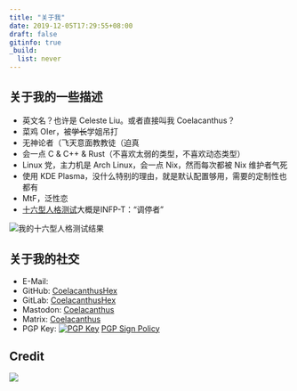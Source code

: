 ```yaml
---
title: "关于我"
date: 2019-12-05T17:29:55+08:00
draft: false
gitinfo: true
_build:
  list: never
---
```


## 关于我的一些描述

*   英文名？也许是 Celeste Liu。或者直接叫我 Coelacanthus？ 
*   菜鸡 OIer，被~~学长~~学姐吊打
*   无神论者（飞天意面教教徒（迫真
*   会一点 C & C++ & Rust（不喜欢太弱的类型，不喜欢动态类型）
*   Linux 党，主力机是 Arch Linux，会一点 Nix，然而每次都被 Nix 维护者气死
*   使用 KDE Plasma，没什么特别的理由，就是默认配置够用，需要的定制性也都有
*   MtF，泛性恋
*   [十六型人格测试](https://www.16personalities.com/ch/)大概是INFP-T：“调停者”

![我的十六型人格测试结果](/images/16-test.webp)

## 关于我的社交

*   E-Mail: <object class="svg-email-protection" data="svg-email-protection.svg" type="image/svg+xml"></object>
*   GitHub: [CoelacanthusHex](https://github.com/CoelacanthusHex)
*   GitLab: [CoelacanthusHex](https://gitlab.com/CoelacanthusHex)
*   Mastodon: [Coelacanthus](https://mastodon.yuuta.moe/@Coelacanthus)
*   Matrix: [Coelacanthus](https://matrix.to/#/@coelacanthus:envs.net)
*   PGP Key: [![PGP Key](https://img.shields.io/static/v1?label=PGP&message=0x15F4180E73787863&color=blue&style=flat-square)](https://keyserver.ubuntu.com/pks/lookup?search=892EBC7DC392DFF9C9C03F1D15F4180E73787863&fingerprint=on&op=index) [PGP Sign Policy](https://pgp.coelacanthus.moe/pgp-policy.zh-CN)

## Credit

[![](https://blog.coelacanthus.moe/images/cc-by-nc-sa-88x31.webp)](http://creativecommons.org/licenses/by-nc-sa/4.0/)
